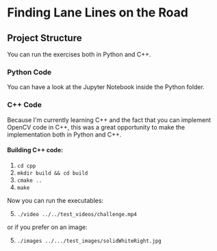 # Finding Lane Lines on the Road

## Project Structure

You can run the exercises both in Python and C++. 

### Python Code
You can have a look at the Jupyter Notebook inside the Python folder.


### C++ Code
Because I'm currently learning C++ and the fact that you can implement OpenCV code in C++, this was a great opportunity to make the implementation both in Python and C++.

#### Building C++ code:
1. `cd cpp`
2. `mkdir build && cd build`
3. `cmake ..`
4. `make`

Now you can run the executables:

5. `./video ../../test_videos/challenge.mp4`

or if you prefer on an image:

5. `./images ../.../test_images/solidWhiteRight.jpg`
